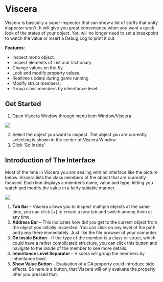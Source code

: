 ﻿# Viscera
Viscera is basically a super inspector that can show a lot of stuffs that unity inspector won't. It will give you great convenience when you want a quick look of the states of your object. You will no longer need to set a breakpoint to watch the value or insert a Debug.Log to print it out.

**Features:**
+ Inspect mono object.
+ Inspect elements of List and Dictionary.
+ Change values on the fly.
+ Look and modify property values.
+ Realtime update during game running.
+ Modify struct members.
+ Group class members by inheritance level.

## Get Started
1.	Open Viscera Window through menu item Window/Viscera

![](https://github.com/woncomp/Viscera/blob/woncomp-patch-1/2016-08-03_23-10-32.png)

2.	Select the object you want to inspect. The object you are currently selecting is shown in the center of Viscera Window.
3.	Click ‘Go Inside’

## Introduction of The Interface
Most of the time in Viscera you are dealing with an interface like the picture below. Viscera lists the class members of the object that are currently focused. Each line displays a member’s name, value and type, letting you watch and modify the value in a fairly suitable manner.

![](https://github.com/woncomp/Viscera/blob/woncomp-patch-1/2016-08-03_23-17-14.png)

1.	**Tab Bar** – Viscera allows you to inspect multiple objects at the same time, you can click [+] to create a new tab and switch among them at any time.
2.	**Address Bar** – This indicates how did you get to the current object from the object you initially inspected. You can click on any level of the path and jump there immediately. Just like the file browser of your computer.
3.	**Go Inside Button** – If the type of the member is a class or struct, which could have a rather complicated structure, you can click this button and navigate to the inside of the member to see more details.
4.	**Inheritance Level Separator** – Viscera will group the members by inheritance level.
5.	**Show Value Button** – Evaluation of a C# property could introduce side effects. So here is a button, that Viscera will only evaluate the property after you pressed that.
